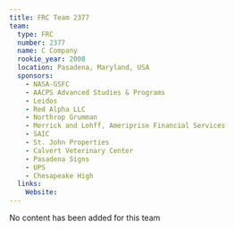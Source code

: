 ```yaml
---
title: FRC Team 2377
team:
  type: FRC
  number: 2377
  name: C Company
  rookie_year: 2008
  location: Pasadena, Maryland, USA
  sponsors:
    - NASA-GSFC
    - AACPS Advanced Studies & Programs
    - Leidos
    - Red Alpha LLC
    - Northrop Grumman
    - Merrick and Lohff, Ameriprise Financial Services
    - SAIC
    - St. John Properties
    - Calvert Veterinary Center
    - Pasadena Signs
    - UPS
    - Chesapeake High
  links:
    Website: 
---
```

No content has been added for this team